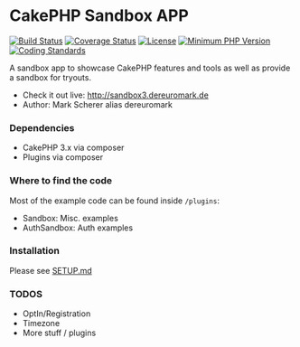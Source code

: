 # CakePHP Sandbox APP
[![Build Status](https://api.travis-ci.org/dereuromark/cakephp-sandbox.png?branch=3.0)](https://travis-ci.org/dereuromark/cakephp-sandbox)
[![Coverage Status](https://coveralls.io/repos/dereuromark/cakephp-sandbox/badge.svg?branch=3.0)](https://coveralls.io/r/dereuromark/cakephp-sandbox)
[![License](https://poser.pugx.org/dereuromark/cakephp-sandbox/license.svg)](https://packagist.org/packages/dereuromark/cakephp-sandbox)
[![Minimum PHP Version](http://img.shields.io/badge/php-%3E%3D%205.5-8892BF.svg)](https://php.net/)
[![Coding Standards](https://img.shields.io/badge/cs-PSR--2--R-yellow.svg)](https://github.com/php-fig-rectified/fig-rectified-standards)

A sandbox app to showcase CakePHP features and tools as well as provide a sandbox for tryouts.

* Check it out live: http://sandbox3.dereuromark.de
* Author: Mark Scherer alias dereuromark


### Dependencies

* CakePHP 3.x via composer
* Plugins via composer

### Where to find the code
Most of the example code can be found inside `/plugins`:
- Sandbox: Misc. examples
- AuthSandbox: Auth examples

### Installation

Please see [SETUP.md](/SETUP.md)

### TODOS

* OptIn/Registration
* Timezone
* More stuff / plugins
